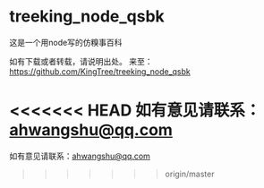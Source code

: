 # treeking_node_qsbk
这是一个用node写的仿糗事百科

如有下载或者转载，请说明出处。
来至：https://github.com/KingTree/treeking_node_qsbk


<<<<<<< HEAD
如有意见请联系：ahwangshu@qq.com
=======
如有意见请联系：ahwangshu@qq.com
>>>>>>> origin/master
